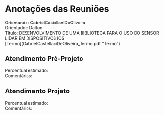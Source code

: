 # Anotações das Reuniões

Orientando: GabrielCastellaniDeOliveira  
Orientador: Dalton  
Título: DESENVOLVIMENTO DE UMA BIBLIOTECA PARA O USO DO SENSOR LIDAR EM DISPOSITIVOS IOS  
[Termo](GabrielCastellaniDeOliveira_Termo.pdf “Termo”)  

## Atendimento Pré-Projeto

Percentual estimado:  
Comentários:  

## Atendimento Projeto

Percentual estimado:  
Comentários:  

